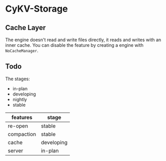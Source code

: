 # CyKV-Storage

## Cache Layer
The engine doesn't read and write files directly, it reads and writes with an inner cache. You can disable the feature by creating a engine with `NoCacheManager`.

## Todo
The stages:
- in-plan
- developing
- nightly
- stable

|features|stage|
|---|---|
|re-open|stable|
|compaction|stable|
|cache|developing|
|server|in-plan|